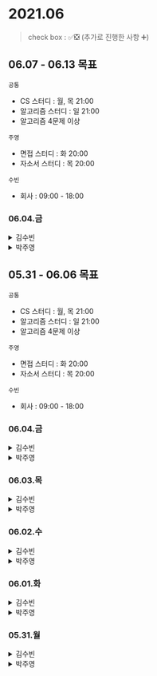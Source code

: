 # 2021.06

> check box : ✅❎ (추가로 진행한 사항 ➕)

## 06.07 - 06.13 목표
`공통`
- CS 스터디 : 월, 목 21:00
- 알고리즘 스터디 : 일 21:00
- 알고리즘 4문제 이상

`주영`
- 면접 스터디 :  화 20:00
- 자소서 스터디 : 목 20:00

`수빈`
- 회사 : 09:00 - 18:00

### 06.04.금
<details>
<summary>김수빈</summary>
  
|Check|To Do|
|:---:|---|
||CS 알고리즘 CH.06 - 힙, 도수|
||알고리즘 1문제|

</details>

<details>
<summary>박주영</summary>
  
|Check|To Do|
|:---:|---|
||알고리즘 1문제|
||SSAFY 프로젝트 정리|
||사람인 자소서 작성|

</details>

## 05.31 - 06.06 목표
`공통`
- CS 스터디 : 월, 목 21:00
- 알고리즘 스터디 : 일 21:00
- 알고리즘 4문제 이상

`주영`
- 면접 스터디 :  화 20:00
- 자소서 스터디 : 목 20:00

`수빈`
- 회사 : 09:00 - 18:00

### 06.04.금
<details>
<summary>김수빈</summary>
  
|Check|To Do|
|:---:|---|
||CS 알고리즘 CH.06 - 힙, 도수|
||알고리즘 1문제|

</details>

<details>
<summary>박주영</summary>
  
|Check|To Do|
|:---:|---|
|✅|티맥스 자소서|
|❎|NLP 1일차 듣기|
|✅|취업 프로그램 엑셀 듣기|

</details>

### 06.03.목
<details>
<summary>김수빈</summary>
  
|Check|To Do|
|:---:|---|
||CS 알고리즘 CH.06 - 힙, 도수|
||알고리즘 1문제|

</details>

<details>
<summary>박주영</summary>
  
|Check|To Do|
|:---:|---|
|✅|알고리즘 2문제|
|✅|CS 스터디|
|✅|티맥스 자소서 - 기본 인적사항 작성|

</details> 

### 06.02.수
<details>
<summary>김수빈</summary>
  
|Check|To Do|
|:---:|---|
||CS 알고리즘 CH.06 - 힙, 도수|
||알고리즘 1문제|

</details>

<details>
<summary>박주영</summary>
  
|Check|To Do|
|:---:|---|
|✅|알고리즘 3문제|
|✅|CS HTTP3 공부|

</details> 

### 06.01.화
<details>
<summary>김수빈</summary>
  
|Check|To Do|
|:---:|---|
||CS 알고리즘 CH.06 - 힙, 도수|
||알고리즘 1문제|

</details>

<details>
<summary>박주영</summary>
  
|Check|To Do|
|:---:|---|
|✅|면접 프로그램|

</details> 

### 05.31.월
<details>
<summary>김수빈</summary>

|Check|To Do|
|:---:|---|
|✅|CS 알고리즘 CH.06 - 셸, 퀵, 병합|
|✅|알고리즘 1문제|

</details>

<details>
<summary>박주영</summary>
  
|Check|To Do|
|:---:|---|
|✅|알고리즘 1문제|
|✅|자소서 작성-코오롱|

</details> 
